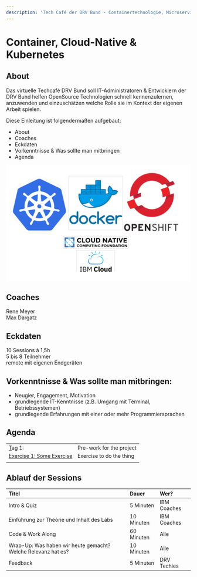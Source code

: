 ```yaml
---
description: 'Tech Café der DRV Bund - Containertechnologie, Microservices & Kubernetes'
---
```


# Container, Cloud-Native & Kubernetes

## About

Das virtuelle Techcafé DRV Bund soll IT-Administratoren & Entwicklern der DRV Bund helfen OpenSource Technologien schnell kennenzulernen, anzuwenden und einzuschätzen welche Rolle sie im Kontext der eigenen Arbeit spielen.

Diese Einleitung ist folgendermaßen aufgebaut:

* About
* Coaches
* Eckdaten
* Vorkenntnisse & Was sollte man mitbringen
* Agenda

![](.gitbook/assets/image%20%2819%29.png)

## Coaches

Rene Meyer   
Max Dargatz

## **Eckdaten**

10 Sessions á 1,5h  
5 bis 8 Teilnehmer  
remote mit eigenen Endgeräten

## **Vorkenntnisse & Was sollte man mitbringen:**

* Neugier, Engagement, Motivation
* grundlegende IT-Kenntnisse \(z.B. Umgang mit Terminal, Betriebssystemen\)
* grundlegende Erfahrungen mit einer oder mehr Programmiersprachen 

## Agenda

|  |  |
| :--- | :--- |
| [T](getting-started/pre-work.md)ag 1: | Pre-work for the project |
| [Exercise 1: Some Exercise](sessions/app-entwicklung-auf-der-cloud/some-exercise.md) | Exercise to do the thing |
|  |  |

## Ablauf der Sessions

| Titel | Dauer | Wer? |
| :--- | :--- | :--- |
| Intro & Quiz | 5 Minuten | IBM Coaches |
| Einführung zur Theorie und Inhalt des Labs | 10 Minuten | IBM Coaches |
| Code & Work Along | 60 Minuten | Alle |
| Wrap-Up: Was haben wir heute gemacht? Welche Relevanz hat es? | 10 Minuten | Alle |
| Feedback | 5 Minuten | DRV Techies |



